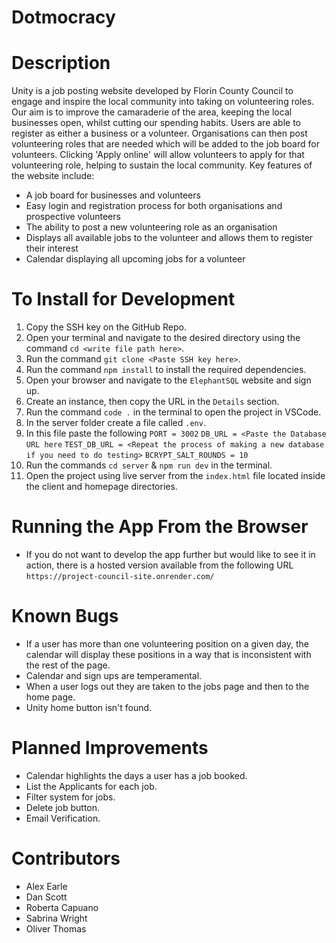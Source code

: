 <!-- Project Title -->
# Dotmocracy
# Description
Unity is a job posting website developed by Florin County Council to engage and inspire the local community into taking on volunteering roles. Our aim is to improve the camaraderie of the area, keeping the local businesses open, whilst cutting our spending habits.
Users are able to register as either a business or a volunteer. Organisations can then post volunteering roles that are needed which will be added to the job board for volunteers. Clicking 'Apply online' will allow volunteers to apply for that volunteering role, helping to sustain the local community.
Key features of the website include:
- A job board for businesses and volunteers
- Easy login and registration process for both organisations and prospective volunteers
- The ability to post a new volunteering role as an organisation
- Displays all available jobs to the volunteer and allows them to register their interest
- Calendar displaying all upcoming jobs for a volunteer

# To Install for Development
1. Copy the SSH key on the GitHub Repo.
2. Open your terminal and navigate to the desired directory using the command `cd <write file path here>`.
3. Run the command `git clone <Paste SSH key here>`.
4. Run the command `npm install` to install the required dependencies.
5. Open your browser and navigate to the `ElephantSQL` website and sign up.
6. Create an instance, then copy the URL in the `Details` section.
7. Run the command `code .` in the terminal to open the project in VSCode.
8. In the server folder create a file called `.env`.
9. In this file paste the following 
    `PORT = 3002`
    `DB_URL = <Paste the Database URL here`
    `TEST_DB_URL = <Repeat the process of making a new database if you need to do testing>`
    `BCRYPT_SALT_ROUNDS = 10`
10. Run the commands `cd server` & `npm run dev` in the terminal.
11. Open the project using live server from the `index.html` file located inside the client and homepage directories.

# Running the App From the Browser
- If you do not want to develop the app further but would like to see it in action, there is a hosted version available from the following URL `https://project-council-site.onrender.com/`

# Known Bugs
- If a user has more than one volunteering position on a given day, the calendar will display these positions in a way that is inconsistent with the rest of the page.
- Calendar and sign ups are temperamental.
- When a user logs out they are taken to the jobs page and then to the home page.
- Unity home button isn't found.

# Planned Improvements
- Calendar highlights the days a user has a job booked.
- List the Applicants for each job.
- Filter system for jobs.
- Delete job button.
- Email Verification.

# Contributors
- Alex Earle
- Dan Scott
- Roberta Capuano
- Sabrina Wright
- Oliver Thomas